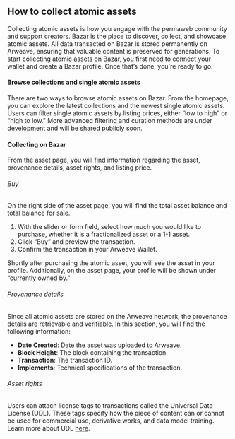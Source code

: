 ## How to collect atomic assets

Collecting atomic assets is how you engage with the permaweb community and support creators. Bazar is the place to discover, collect, and showcase atomic assets. All data transacted on Bazar is stored permanently on Arweave, ensuring that valuable content is preserved for generations. To start collecting atomic assets on Bazar, you first need to connect your wallet and create a Bazar profile. Once that’s done, you're ready to go.

#### Browse collections and single atomic assets

There are two ways to browse atomic assets on Bazar. From the homepage, you can explore the latest collections and the newest single atomic assets. Users can filter single atomic assets by listing prices, either “low to high” or “high to low.” More advanced filtering and curation methods are under development and will be shared publicly soon.

#### Collecting on Bazar

From the asset page, you will find information regarding the asset, provenance details, asset rights, and listing price.

###### Buy

On the right side of the asset page, you will find the total asset balance and total balance for sale.

1. With the slider or form field, select how much you would like to purchase, whether it is a fractionalized asset or a 1-1 asset.
2. Click “Buy” and preview the transaction.
3. Confirm the transaction in your Arweave Wallet.

Shortly after purchasing the atomic asset, you will see the asset in your profile. Additionally, on the asset page, your profile will be shown under “currently owned by.”

###### Provenance details

Since all atomic assets are stored on the Arweave network, the provenance details are retrievable and verifiable. In this section, you will find the following information:

- **Date Created**: Date the asset was uploaded to Arweave.
- **Block Height**: The block containing the transaction.
- **Transaction**: The transaction ID.
- **Implements**: Technical specifications of the transaction.

###### Asset rights

Users can attach license tags to transactions called the Universal Data License (UDL). These tags specify how the piece of content can or cannot be used for commercial use, derivative works, and data model training. Learn more about UDL [here](https://bazar.arweave.net/#/docs/creators/universal-data-license).
